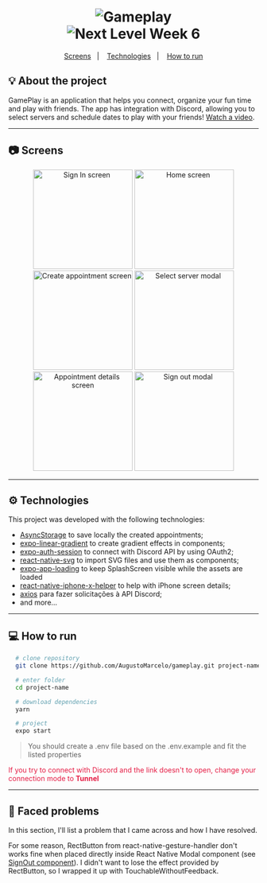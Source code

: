 <h1 align="center">
  <img alt="Gameplay" src="https://res.cloudinary.com/augustomarcelo/image/upload/c_scale,r_20,w_120/v1626530022/gameplay/icon_u7zzkx.png" />
  <br />
  <img src="https://img.shields.io/static/v1?label=Next%20Level%20Week&message=06&color=E51C44&labelColor=0A1033" alt="Next Level Week 6" />
</h1>

<p align="center">
  <a href="#screens">Screens</a>&nbsp;&nbsp;&nbsp;|&nbsp;&nbsp;&nbsp;
  <a href="#technologies">Technologies</a>&nbsp;&nbsp;&nbsp;|&nbsp;&nbsp;&nbsp;
  <a href="#how-to-run">How to run</a>
</p>

## 💡 About the project

GamePlay is an application that helps you connect, organize your fun time and play with friends. The app has integration with Discord, allowing you to select servers and schedule dates to play with your friends! [Watch a video](https://youtu.be/9sFXXtoS0YY).

---

## 📷 Screens <a name="screens"></a>
<p align="center">
  <img src="https://res.cloudinary.com/augustomarcelo/image/upload/v1626540168/gameplay/Screenshot_20210717-120442_xhzkdh.png" alt="Sign In screen" width="200" />
  <img src="https://res.cloudinary.com/augustomarcelo/image/upload/v1626540167/gameplay/Screenshot_20210717-120506_cnez9l.png" alt="Home screen" width="200" />
  <img src="https://res.cloudinary.com/augustomarcelo/image/upload/v1626540167/gameplay/Screenshot_20210717-120635_rpt82b.png" alt="Create appointment screen" width="200" />
  <img src="https://res.cloudinary.com/augustomarcelo/image/upload/v1626540167/gameplay/Screenshot_20210717-120745_uyn8jf.png" alt="Select server modal" width="200" />
  <img src="https://res.cloudinary.com/augustomarcelo/image/upload/v1626540168/gameplay/Screenshot_20210717-120717_dqfeny.png" alt="Appointment details screen" width="200" />
  <img src="https://res.cloudinary.com/augustomarcelo/image/upload/v1626540167/gameplay/Screenshot_20210717-120728_dagkks.png" alt="Sign out modal" width="200" />
</p>

---

## ⚙ Technologies <a name="technologies"></a>

This project was developed with the following technologies:

  - [AsyncStorage](https://react-native-async-storage.github.io/async-storage/) to save locally the created appointments;
  - [expo-linear-gradient](https://docs.expo.io/versions/latest/sdk/linear-gradient/) to create gradient effects in components;
  - [expo-auth-session](https://docs.expo.io/versions/latest/sdk/auth-session/) to connect with Discord API by using OAuth2;
  - [react-native-svg](https://github.com/react-native-svg/react-native-svg) to import SVG files and use them as components;
  - [expo-app-loading](https://docs.expo.io/versions/latest/sdk/app-loading/) to keep SplashScreen visible while the assets are loaded
  - [react-native-iphone-x-helper](https://github.com/ptelad/react-native-iphone-x-helper) to help with iPhone screen details;
  - [axios](https://axios-http.com/) para fazer solicitações à API Discord;
  - and more...

---

## 💻 How to run <a name="how-to-run"></a>

  ```bash
    # clone repository
    git clone https://github.com/AugustoMarcelo/gameplay.git project-name

    # enter folder
    cd project-name

    # download dependencies
    yarn

    # project
    expo start 
  ```

  > You should create a .env file based on the .env.example and fit the listed properties

  <span style="color:#E51C44">If you try to connect with Discord and the link doesn't to open, change your connection mode to <strong>Tunnel</strong></span>

---

## 🤯 Faced problems

In this section, I'll list a problem that I came across and how I have resolved.

For some reason, RectButton from react-native-gesture-handler don't works fine when placed directly inside React Native Modal component (see [SignOut component](https://github.com/AugustoMarcelo/gameplay/blob/main/src/components/SignOut/index.tsx#L25)). I didn't want to lose the effect provided by RectButton, so I wrapped it up with TouchableWithoutFeedback.

[ts]: https://www.typescriptlang.org